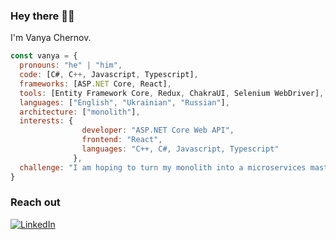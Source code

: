 ### Hey there 👋🏼
I'm Vanya Chernov.

```javascript
const vanya = {
  pronouns: "he" | "him",
  code: [C#, C++, Javascript, Typescript],
  frameworks: [ASP.NET Core, React],
  tools: [Entity Framework Core, Redux, ChakraUI, Selenium WebDriver],
  languages: ["English", "Ukrainian", "Russian"],
  architecture: ["monolith"],
  interests: {
                developer: "ASP.NET Core Web API",
                frontend: "React",
                languages: "C++, C#, Javascript, Typescript"
              },
  challenge: "I am hoping to turn my monolith into a microservices masterpiece one day!"
}
```

### Reach out
[![LinkedIn](https://img.shields.io/badge/linkedin-%230077B5.svg?style=for-the-badge&logo=linkedin&logoColor=white)](https://www.linkedin.com/in/vanyachernov/)
